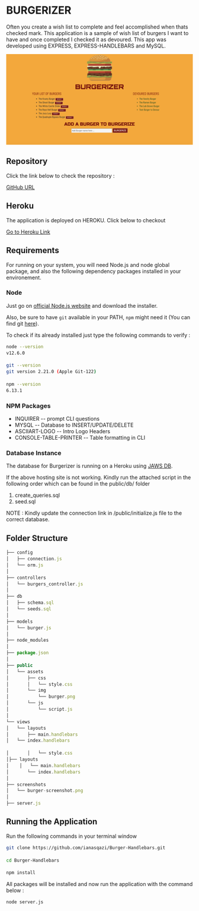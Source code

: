 # **BURGERIZER**

Often you create a wish list to complete and feel accomplished when thats checked mark. This application is a sample of wish list of burgers I want to have and once completed I checked it as devoured. This app was developed using EXPRESS, EXPRESS-HANDLEBARS and MySQL.

![LOGO](/screenshots/burger_screenshot.png)

## Repository 

Click the link below to check the repository :

[GitHub URL](https://github.com/ianasqazi/Burger-Handlebars)

## Heroku

The application is deployed on HEROKU. Click below to checkout 

[Go to Heroku Link](https://burgerizer.herokuapp.com/)

## Requirements

For running on your system, you will need Node.js and node global package, and also the following dependency packages installed in your environement.  

### Node

 Just go on [official Node.js website](https://nodejs.org/) and download the installer.

Also, be sure to have `git` available in your PATH, `npm` might need it (You can find git [here](https://git-scm.com/)).  

To check if its already installed just type the following commands to verify :

```bash
node --version
v12.6.0

git --version
git version 2.21.0 (Apple Git-122)

npm --version
6.13.1
```

### NPM Packages

- INQUIRER -- prompt CLI questions 
- MYSQL -- Database to INSERT/UPDATE/DELETE 
- ASCIIART-LOGO -- Intro Logo Headers
- CONSOLE-TABLE-PRINTER -- Table formatting in CLI

### Database Instance

The database for Burgerizer is running on a Heroku using [JAWS DB](https://www.jawsdb.com/). 

If the above hosting site is not working. Kindly run the attached script in the following order which can be found in the public/db/ folder

1. create_queries.sql
2. seed.sql

NOTE : Kindly update the connection link in /public/initialize.js file to the correct database.

## Folder Structure

```javascript
├── config
│   ├── connection.js
│   └── orm.js
│ 
├── controllers
│   └── burgers_controller.js
│
├── db
│   ├── schema.sql
│   └── seeds.sql
│
├── models
│   └── burger.js
│ 
├── node_modules
│ 
├── package.json
│
├── public
│   └── assets
│       ├── css
│       │   └── style.css
│       └── img
│           └── burger.png
│       └── js
│           └── script.js
│
└── views
│   └── layouts
│       ├── main.handlebars
│   └── index.handlebars

│       │   └── style.css
│├── layouts
│    │   └── main.handlebars
│  		└── index.handlebars
│   
├── screenshots
│   └── burger-screenshot.png
│
├── server.js
```



## Running the Application

Run the following commands in your terminal window 

```bash
git clone https://github.com/ianasqazi/Burger-Handlebars.git

cd Burger-Handlebars

npm install
```

All packages will be installed and now run the application with the command below : 

```bash
node server.js
```
